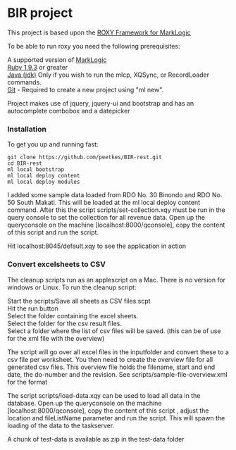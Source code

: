 # BIR project
This project is based upon the [ROXY Framework for MarkLogic](https://github.com/marklogic/roxy)

To be able to run roxy you need the following prerequisites:

A supported version of [MarkLogic](https://developer.marklogic.com/products)  
[Ruby 1.9.3](https://www.ruby-lang.org/en/) or greater  
[Java (jdk)](http://www.oracle.com/technetwork/java/javase/downloads/index.html) Only if you wish to run the mlcp, XQSync, or RecordLoader commands.  
[Git](http://git-scm.com/downloads) - Required to create a new project using "ml new".

Project makes use of jquery, jquery-ui and bootstrap and has an autocomplete combobox and a datepicker

### Installation
To get you up and running fast:
```
git clone https://github.com/peetkes/BIR-rest.git
cd BIR-rest
ml local bootstrap
ml local deploy content
ml local deploy modules
```

I added some sample data loaded from RDO No. 30 Binondo and RDO No. 50 South Makati.
This will be loaded at the ml local deploy content command.
After this the script scripts/set-collection.xqy must be run in the query console to set the collection for all revenue data.
Open up the queryconsole on the machine [localhost:8000/qconsole], copy the content of this script and run the script.


Hit localhost:8045/default.xqy to see the application in action

### Convert excelsheets to CSV

The cleanup scripts run as an applescript on a Mac. There is no version for windows or Linux.
To run the cleanup script:

Start the scripts/Save all sheets as CSV files.scpt  
Hit the run button  
Select the folder containing the excel sheets.  
Select the folder for the csv result files.  
Select a folder where the list of csv files will be saved. (this can be of use for the xml file with the overview)

The script will go over all excel files in the inputfolder and convert these to a csv file per worksheet.
You then need to create the overview file for all generated csv files. This overview file holds the filename, start and end date, the do-number and the revision. See scripts/sample-file-overview.xml for the format

The script scripts/load-data.xqy can be used to load all data in the database.
Open up the queryconsole on the machine [localhost:8000/qconsole], copy the content of this script , adjust the location and fileListName parameter and run the script.
This will spawn the loading of the data to the taskserver.

A chunk of test-data is available as zip in the test-data folder



